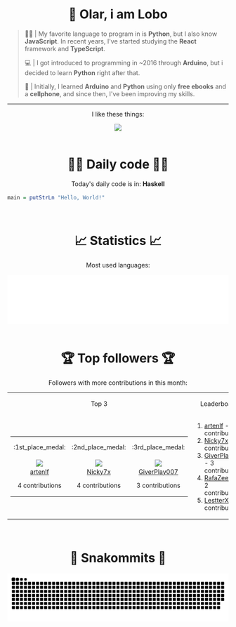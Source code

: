 <div align="center">
  <h1>👋 Olar, i am Lobo</h1>
</div>

> 🧑‍💻 | My favorite language to program in is **Python**, but I also know **JavaScript**. In recent years, I've started studying the **React** framework and **TypeScript**.
>
> 💻 | I got introduced to programming in ~2016 through **Arduino**, but i decided to learn **Python** right after that.
>
> 📱 | Initially, I learned **Arduino** and **Python** using only **free ebooks** and a **cellphone**, and since then, I've been improving my skills.

***

<div align="center">
  <p>I like these things:</p>
  <a href="https://skillicons.dev">
    <img src="https://skillicons.dev/icons?i=py,md,html,css,js,github,git,vscode,linux,ts,sass,react,vite,vercel,arduino" />
  </a>
</div>

<br>

<div align="center">
  <h1>👨‍💻 Daily code 👨‍💻</h1>
  <p>Today's daily code is in: <b>Haskell</b></p>
  
  <div align="left">

```hs
main = putStrLn "Hello, World!"
```

  </div>
</div>

<br>

<div align="center">
<h1>📈 Statistics 📈</h1>
  <p>Most used languages:</p>
  <a href="https://github.com/Lobooooooo14" target="_blank">
    <img src="https://github.com/Lobooooooo14/Lobooooooo14/blob/renders-output/metrics.plugin.languages.svg" alt="most used languages" width="600px">
  </a>
</div>

<br>

<div align="center">
    <h1>🏆 Top followers 🏆</h1>
    <p>Followers with more contributions in this month:</p>
    <table>
        <tr>
            <td align="center">
                <p>Top 3</p>
            </td>
            <td align="center">
                <p>Leaderboard</p>
            </td>
        </tr>
        <tr>
            <td width="100px" align="center">
                <table><tr><td width="100px" align="center"><p>:1st_place_medal:</p></td><td width="100px" align="center"><p>:2nd_place_medal:</p></td><td width="100px" align="center"><p>:3rd_place_medal:</p></td></tr><tr><td width="100px" align="center"><img src="https://avatars.githubusercontent.com/u/13619024?v=4" width="100%"/><br><a href="https://github.com/artenlf" target="_blank">artenlf</a><p>4 contributions</p></td><td width="100px" align="center"><img src="https://avatars.githubusercontent.com/u/118086444?v=4" width="100%"/><br><a href="https://github.com/Nicky7x" target="_blank">Nicky7x</a><p>4 contributions</p></td><td width="100px" align="center"><img src="https://avatars.githubusercontent.com/u/37253454?v=4" width="100%"/><br><a href="https://github.com/GiverPlay007" target="_blank">GiverPlay007</a><p>3 contributions</p></td></tr></table>
            </td>
            <td width="fit-content" align="left">
                <ol><li><a href="https://github.com/artenlf">artenlf</a><span> - 4 contributions</span></li><li><a href="https://github.com/Nicky7x">Nicky7x</a><span> - 4 contributions</span></li><li><a href="https://github.com/GiverPlay007">GiverPlay007</a><span> - 3 contributions</span></li><li><a href="https://github.com/RafaZeero">RafaZeero</a><span> - 2 contributions</span></li><li><a href="https://github.com/LestterX">LestterX</a><span> - 2 contributions</span></li></ol>
            </td>
        </tr>
    </table>
</div>

<br>

<div align="center">
  <h1>🐍 Snakommits 🐍</h1>
    <picture>
      <source media="(prefers-color-scheme: dark)" srcset="https://raw.githubusercontent.com/Lobooooooo14/Lobooooooo14/snake-output/github-contribution-grid-snake-dark.svg">
      <source media="(prefers-color-scheme: light)" srcset="https://raw.githubusercontent.com/Lobooooooo14/Lobooooooo14/snake-output/github-contribution-grid-snake.svg">
      <img alt="github contribution grid snake animation" src="https://raw.githubusercontent.com/Lobooooooo14/Lobooooooo14/snake-output/github-contribution-grid-snake.svg">
    </picture>
</div>
